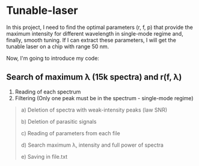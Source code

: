 # Tunable-laser
In this project, I need to find the optimal parameters (r, f, p) that provide the maximum intensity for different wavelength in single-mode regime and, finally, smooth tuning. If I can extract these parameters, I will get the tunable laser on a chip with range 50 nm.

Now, I'm going to introduce my code:

## Search of maximum λ (15k spectra) and r(f, λ)

1) Reading of each spectrum
2) Filtering (Only one peak must be in the spectrum - single-mode regime) 
  ><p>a) Deletion of spectra with weak-intensity peaks (law SNR)
  ><p>b) Deletion of parasitic signals
  ><p>c) Reading of parameters from each file
  ><p>d) Search maximum λ, intensity and full power of spectra
  ><p>e) Saving in file.txt
    
